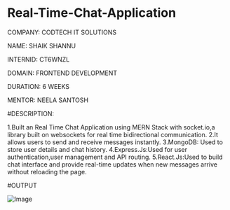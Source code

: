 # Real-Time-Chat-Application

COMPANY: CODTECH IT SOLUTIONS

NAME: SHAIK SHANNU

INTERNID: CT6WNZL

DOMAIN: FRONTEND DEVELOPMENT

DURATION: 6 WEEKS

MENTOR: NEELA SANTOSH

#DESCRIPTION:

1.Built an Real Time Chat Application using MERN Stack with socket.io,a library built on websockets for real time bidirectional communication.
2.It allows users to send and receive messages instantly.
3.MongoDB: Used to store user details and chat history.
4.Express.Js:Used for user authentication,user management and API routing.
5.React.Js:Used to build chat interface and provide real-time updates when new messages arrive without reloading the page.

#OUTPUT

![Image](https://github.com/user-attachments/assets/e024823d-b2f7-466f-8cf6-7843d2e3debf)

